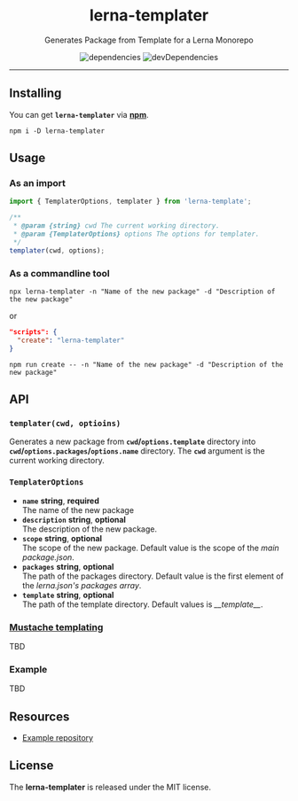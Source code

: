 <h1 align="center">lerna-templater</h1>
<p align="center">Generates Package from Template for a Lerna Monorepo</p>
<p align="center">
  <img src="https://david-dm.org/rdarida/lerna-templater/status.svg" alt="dependencies">
  <img src="https://david-dm.org/rdarida/lerna-templater/dev-status.svg" alt="devDependencies">
</p>
<hr>

## Installing
You can get **`lerna-templater`** via **[npm](https://npmjs.org/package/lerna-templater)**.
```
npm i -D lerna-templater
```

## Usage
### As an import
```ts
import { TemplaterOptions, templater } from 'lerna-template';

/**
 * @param {string} cwd The current working directory.
 * @param {TemplaterOptions} options The options for templater.
 */
templater(cwd, options);
```
### As a commandline tool
```
npx lerna-templater -n "Name of the new package" -d "Description of the new package"
```

or

```json
"scripts": {
  "create": "lerna-templater"
}
```

```
npm run create -- -n "Name of the new package" -d "Description of the new package"
```

## API
### `templater(cwd, optioins)`
Generates a new package from **`cwd`/`options.template`** directory into **`cwd`/`options.packages`/`options.name`** directory. The **`cwd`** argument is the current working directory.

### `TemplaterOptions`
- **`name`** **string**, **required**  
  The name of the new package
- **`description`** **string**, **optional**  
  The description of the new package.
- **`scope`** **string**, **optional**  
  The scope of the new package. Default value is the scope of the *main package.json*.
- **`packages`** **string**, **optional**  
  The path of the packages directory. Default value is the first element of the *lerna.json's packages array*.
- **`template`** **string**, **optional**  
  The path of the template directory. Default values is *\_\_template\_\_*.

### [Mustache templating](https://npmjs.org/packages/mustache)
TBD

### Example
TBD

## Resources
- [Example repository](https://github.com/rdarida/base-scripts)

## License
The **lerna-templater** is released under the MIT license.
